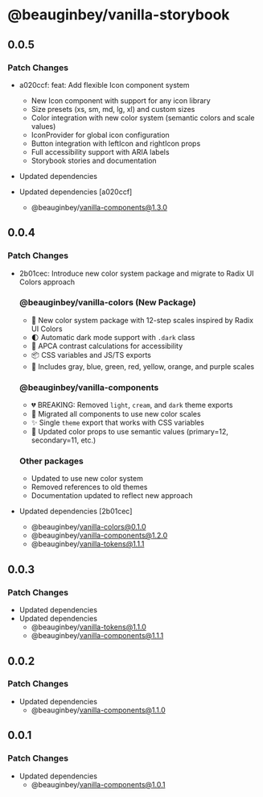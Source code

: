 # @beauginbey/vanilla-storybook

## 0.0.5

### Patch Changes

- a020ccf: feat: Add flexible Icon component system

  - New Icon component with support for any icon library
  - Size presets (xs, sm, md, lg, xl) and custom sizes
  - Color integration with new color system (semantic colors and scale values)
  - IconProvider for global icon configuration
  - Button integration with leftIcon and rightIcon props
  - Full accessibility support with ARIA labels
  - Storybook stories and documentation

- Updated dependencies
- Updated dependencies [a020ccf]
  - @beauginbey/vanilla-components@1.3.0

## 0.0.4

### Patch Changes

- 2b01cec: Introduce new color system package and migrate to Radix UI Colors approach

  ### @beauginbey/vanilla-colors (New Package)

  - 🎨 New color system package with 12-step scales inspired by Radix UI Colors
  - 🌓 Automatic dark mode support with `.dark` class
  - 🎯 APCA contrast calculations for accessibility
  - 📦 CSS variables and JS/TS exports
  - 🌈 Includes gray, blue, green, red, yellow, orange, and purple scales

  ### @beauginbey/vanilla-components

  - 💔 BREAKING: Removed `light`, `cream`, and `dark` theme exports
  - 🔄 Migrated all components to use new color scales
  - ✨ Single `theme` export that works with CSS variables
  - 🎨 Updated color props to use semantic values (primary=12, secondary=11, etc.)

  ### Other packages

  - Updated to use new color system
  - Removed references to old themes
  - Documentation updated to reflect new approach

- Updated dependencies [2b01cec]
  - @beauginbey/vanilla-colors@0.1.0
  - @beauginbey/vanilla-components@1.2.0
  - @beauginbey/vanilla-tokens@1.1.1

## 0.0.3

### Patch Changes

- Updated dependencies
- Updated dependencies
  - @beauginbey/vanilla-tokens@1.1.0
  - @beauginbey/vanilla-components@1.1.1

## 0.0.2

### Patch Changes

- Updated dependencies
  - @beauginbey/vanilla-components@1.1.0

## 0.0.1

### Patch Changes

- Updated dependencies
  - @beauginbey/vanilla-components@1.0.1
